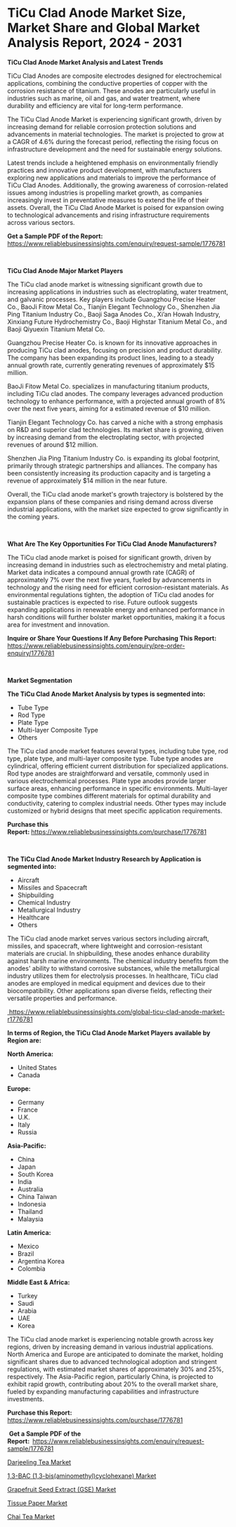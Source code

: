 <p><h1>TiCu Clad Anode Market Size, Market Share and Global Market Analysis Report, 2024 - 2031</h1></p><p><strong>TiCu Clad Anode Market Analysis and Latest Trends</strong></p>
<p><p>TiCu Clad Anodes are composite electrodes designed for electrochemical applications, combining the conductive properties of copper with the corrosion resistance of titanium. These anodes are particularly useful in industries such as marine, oil and gas, and water treatment, where durability and efficiency are vital for long-term performance. </p><p>The TiCu Clad Anode Market is experiencing significant growth, driven by increasing demand for reliable corrosion protection solutions and advancements in material technologies. The market is projected to grow at a CAGR of 4.6% during the forecast period, reflecting the rising focus on infrastructure development and the need for sustainable energy solutions. </p><p>Latest trends include a heightened emphasis on environmentally friendly practices and innovative product development, with manufacturers exploring new applications and materials to improve the performance of TiCu Clad Anodes. Additionally, the growing awareness of corrosion-related issues among industries is propelling market growth, as companies increasingly invest in preventative measures to extend the life of their assets. Overall, the TiCu Clad Anode Market is poised for expansion owing to technological advancements and rising infrastructure requirements across various sectors.</p></p>
<p><strong>Get a Sample PDF of the Report:&nbsp;</strong> <a href="https://www.reliablebusinessinsights.com/enquiry/request-sample/1776781?utm_campaign=1091&utm_medium=2&utm_source=Github&utm_content=ia&utm_term=09102024&utm_id=ticu-clad-anode">https://www.reliablebusinessinsights.com/enquiry/request-sample/1776781</a></p>
<p>&nbsp;</p>
<p><strong>TiCu Clad Anode Major Market Players</strong></p>
<p><p>The TiCu clad anode market is witnessing significant growth due to increasing applications in industries such as electroplating, water treatment, and galvanic processes. Key players include Guangzhou Precise Heater Co., BaoJi Fitow Metal Co., Tianjin Elegant Technology Co., Shenzhen Jia Ping Titanium Industry Co., Baoji Saga Anodes Co., Xi’an Howah Industry, Xinxiang Future Hydrochemistry Co., Baoji Highstar Titanium Metal Co., and Baoji Qiyuexin Titanium Metal Co.</p><p>Guangzhou Precise Heater Co. is known for its innovative approaches in producing TiCu clad anodes, focusing on precision and product durability. The company has been expanding its product lines, leading to a steady annual growth rate, currently generating revenues of approximately $15 million.</p><p>BaoJi Fitow Metal Co. specializes in manufacturing titanium products, including TiCu clad anodes. The company leverages advanced production technology to enhance performance, with a projected annual growth of 8% over the next five years, aiming for a estimated revenue of $10 million.</p><p>Tianjin Elegant Technology Co. has carved a niche with a strong emphasis on R&D and superior clad technologies. Its market share is growing, driven by increasing demand from the electroplating sector, with projected revenues of around $12 million.</p><p>Shenzhen Jia Ping Titanium Industry Co. is expanding its global footprint, primarily through strategic partnerships and alliances. The company has been consistently increasing its production capacity and is targeting a revenue of approximately $14 million in the near future.</p><p>Overall, the TiCu clad anode market's growth trajectory is bolstered by the expansion plans of these companies and rising demand across diverse industrial applications, with the market size expected to grow significantly in the coming years.</p></p>
<p>&nbsp;</p>
<p><strong>What Are The Key Opportunities For TiCu Clad Anode Manufacturers?</strong></p>
<p><p>The TiCu clad anode market is poised for significant growth, driven by increasing demand in industries such as electrochemistry and metal plating. Market data indicates a compound annual growth rate (CAGR) of approximately 7% over the next five years, fueled by advancements in technology and the rising need for efficient corrosion-resistant materials. As environmental regulations tighten, the adoption of TiCu clad anodes for sustainable practices is expected to rise. Future outlook suggests expanding applications in renewable energy and enhanced performance in harsh conditions will further bolster market opportunities, making it a focus area for investment and innovation.</p></p>
<p><strong>Inquire or Share Your Questions If Any Before Purchasing This Report:</strong> <a href="https://www.reliablebusinessinsights.com/enquiry/pre-order-enquiry/1776781?utm_campaign=1091&utm_medium=2&utm_source=Github&utm_content=ia&utm_term=09102024&utm_id=ticu-clad-anode">https://www.reliablebusinessinsights.com/enquiry/pre-order-enquiry/1776781</a></p>
<p>&nbsp;</p>
<p><strong>Market Segmentation</strong></p>
<p><strong>The TiCu Clad Anode Market Analysis by types is segmented into:</strong></p>
<p><ul><li>Tube Type</li><li>Rod Type</li><li>Plate Type</li><li>Multi-layer Composite Type</li><li>Others</li></ul></p>
<p><p>The TiCu clad anode market features several types, including tube type, rod type, plate type, and multi-layer composite type. Tube type anodes are cylindrical, offering efficient current distribution for specialized applications. Rod type anodes are straightforward and versatile, commonly used in various electrochemical processes. Plate type anodes provide larger surface areas, enhancing performance in specific environments. Multi-layer composite type combines different materials for optimal durability and conductivity, catering to complex industrial needs. Other types may include customized or hybrid designs that meet specific application requirements.</p></p>
<p><strong>Purchase this Report:&nbsp;</strong><a href="https://www.reliablebusinessinsights.com/purchase/1776781?utm_campaign=1091&utm_medium=2&utm_source=Github&utm_content=ia&utm_term=09102024&utm_id=ticu-clad-anode">https://www.reliablebusinessinsights.com/purchase/1776781</a></p>
<p>&nbsp;</p>
<p><strong>The TiCu Clad Anode Market Industry Research by Application is segmented into:</strong></p>
<p><ul><li>Aircraft</li><li>Missiles and Spacecraft</li><li>Shipbuilding</li><li>Chemical Industry</li><li>Metallurgical Industry</li><li>Healthcare</li><li>Others</li></ul></p>
<p><p>The TiCu clad anode market serves various sectors including aircraft, missiles, and spacecraft, where lightweight and corrosion-resistant materials are crucial. In shipbuilding, these anodes enhance durability against harsh marine environments. The chemical industry benefits from the anodes' ability to withstand corrosive substances, while the metallurgical industry utilizes them for electrolysis processes. In healthcare, TiCu clad anodes are employed in medical equipment and devices due to their biocompatibility. Other applications span diverse fields, reflecting their versatile properties and performance.</p></p>
<p><a href="https://www.reliablebusinessinsights.com/global-ticu-clad-anode-market-r1776781?utm_campaign=1091&utm_medium=2&utm_source=Github&utm_content=ia&utm_term=09102024&utm_id=ticu-clad-anode">&nbsp;https://www.reliablebusinessinsights.com/global-ticu-clad-anode-market-r1776781</a></p>
<p><strong>In terms of Region, the TiCu Clad Anode Market Players available by Region are:</strong></p>
<p>
    <p> <strong> North America: </strong>
        <ul>
            <li>United States</li>
            <li>Canada</li>
        </ul>
        </p> 
    <p> <strong> Europe: </strong>
        <ul>
            <li>Germany</li>
            <li>France</li>
            <li>U.K.</li>
            <li>Italy</li>
            <li>Russia</li>
        </ul>
        </p> 
    <p> <strong> Asia-Pacific: </strong>
        <ul>
            <li>China</li>
            <li>Japan</li>
            <li>South Korea</li>
            <li>India</li>
            <li>Australia</li>
            <li>China Taiwan</li>
            <li>Indonesia</li>
            <li>Thailand</li>
            <li>Malaysia</li>
        </ul>
        </p> 
    <p> <strong> Latin America: </strong>
        <ul>
            <li>Mexico</li>
            <li>Brazil</li>
            <li>Argentina Korea</li>
            <li>Colombia</li>
        </ul>
        </p> 
    <p> <strong> Middle East & Africa: </strong>
        <ul>
            <li>Turkey</li>
            <li>Saudi</li>
            <li>Arabia</li>
            <li>UAE</li>
            <li>Korea</li>
        </ul>
    </p>
    </p>
<p><p>The TiCu clad anode market is experiencing notable growth across key regions, driven by increasing demand in various industrial applications. North America and Europe are anticipated to dominate the market, holding significant shares due to advanced technological adoption and stringent regulations, with estimated market shares of approximately 30% and 25%, respectively. The Asia-Pacific region, particularly China, is projected to exhibit rapid growth, contributing about 20% to the overall market share, fueled by expanding manufacturing capabilities and infrastructure investments.</p></p>
<p><strong>Purchase this Report: </strong><a href="https://www.reliablebusinessinsights.com/purchase/1776781?utm_campaign=1091&utm_medium=2&utm_source=Github&utm_content=ia&utm_term=09102024&utm_id=ticu-clad-anode">https://www.reliablebusinessinsights.com/purchase/1776781</a></p>
<p>&nbsp;<strong>Get a Sample PDF of the Report:&nbsp;&nbsp;</strong><a href="https://www.reliablebusinessinsights.com/enquiry/request-sample/1776781?utm_campaign=1091&utm_medium=2&utm_source=Github&utm_content=ia&utm_term=09102024&utm_id=ticu-clad-anode">https://www.reliablebusinessinsights.com/enquiry/request-sample/1776781</a></p>
<p><strong></strong></p>
<p><p><a href="https://issuu.com/reportprime-2/docs/darjeeling-tea-market-size-2030.ppt_c554befd6ba4e4?utm_campaign=1091&utm_medium=2&utm_source=Github&utm_content=ia&utm_term=09102024&utm_id=ticu-clad-anode">Darjeeling Tea Market</a></p><p><a href="https://github.com/twableoafc/Market-Research-Report-List-1/blob/main/13-bac-13-bisaminomethylcyclohexane-market.md?utm_campaign=1091&utm_medium=2&utm_source=Github&utm_content=ia&utm_term=09102024&utm_id=ticu-clad-anode">1,3-BAC (1,3-bis(aminomethyl)cyclohexane) Market</a></p><p><a href="https://github.com/keitelmoprotinu/Market-Research-Report-List-1/blob/main/grapefruit-seed-extract-gse-market.md?utm_campaign=1091&utm_medium=2&utm_source=Github&utm_content=ia&utm_term=09102024&utm_id=ticu-clad-anode">Grapefruit Seed Extract (GSE) Market</a></p><p><a href="https://www.linkedin.com/pulse/tissue-paper-market-indicators-size-regional-breakdown-player-dy1xf?utm_campaign=1091&utm_medium=2&utm_source=Github&utm_content=ia&utm_term=09102024&utm_id=ticu-clad-anode">Tissue Paper Market</a></p><p><a href="https://issuu.com/reportprime-2/docs/chai-tea-market-size-2030.pptx_4d2f5633ffef2c?utm_campaign=1091&utm_medium=2&utm_source=Github&utm_content=ia&utm_term=09102024&utm_id=ticu-clad-anode">Chai Tea Market</a></p></p>